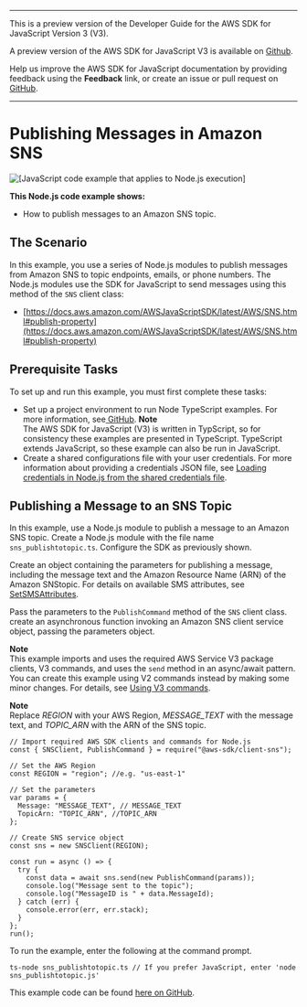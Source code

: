 --------

This is a preview version of the Developer Guide for the AWS SDK for JavaScript Version 3 \(V3\)\.

A preview version of the AWS SDK for JavaScript V3 is available on [Github](https://github.com/aws/aws-sdk-js-v3)\.

Help us improve the AWS SDK for JavaScript documentation by providing feedback using the **Feedback** link, or create an issue or pull request on [GitHub](https://github.com/awsdocs/aws-sdk-for-javascript-v3)\.

--------

# Publishing Messages in Amazon SNS<a name="sns-examples-publishing-messages"></a>

![\[JavaScript code example that applies to Node.js execution\]](http://docs.aws.amazon.com/sdk-for-javascript/v3/developer-guide/images/nodeicon.png)

**This Node\.js code example shows:**
+ How to publish messages to an Amazon SNS topic\.

## The Scenario<a name="sns-examples-publishing-messages-scenario"></a>

In this example, you use a series of Node\.js modules to publish messages from Amazon SNS to topic endpoints, emails, or phone numbers\. The Node\.js modules use the SDK for JavaScript to send messages using this method of the `SNS` client class:
+ [https://docs.aws.amazon.com/AWSJavaScriptSDK/latest/AWS/SNS.html#publish-property](https://docs.aws.amazon.com/AWSJavaScriptSDK/latest/AWS/SNS.html#publish-property)

## Prerequisite Tasks<a name="sns-examples-publishing-messages-prerequisites"></a>

To set up and run this example, you must first complete these tasks:
+ Set up a project environment to run Node TypeScript examples\. For more information, see[ GitHub](https://github.com/awsdocs/aws-doc-sdk-examples/tree/master/javascriptv3/example_code/sns/README.md)\.
**Note**  
The AWS SDK for JavaScript \(V3\) is written in TypScript, so for consistency these examples are presented in TypeScript\. TypeScript extends JavaScript, so these example can also be run in JavaScript\.
+ Create a shared configurations file with your user credentials\. For more information about providing a credentials JSON file, see [Loading credentials in Node\.js from the shared credentials file](loading-node-credentials-shared.md)\.

## Publishing a Message to an SNS Topic<a name="sns-examples-publishing-text-messages"></a>

In this example, use a Node\.js module to publish a message to an Amazon SNS topic\. Create a Node\.js module with the file name `sns_publishtotopic.ts`\. Configure the SDK as previously shown\.

Create an object containing the parameters for publishing a message, including the message text and the Amazon Resource Name \(ARN\) of the Amazon SNStopic\. For details on available SMS attributes, see [SetSMSAttributes](https://docs.aws.amazon.com/AWSJavaScriptSDK/latest/AWS/SNS.html#setSMSAttributes-property)\.

Pass the parameters to the `PublishCommand` method of the `SNS` client class\. create an asynchronous function invoking an Amazon SNS client service object, passing the parameters object\. 

**Note**  
This example imports and uses the required AWS Service V3 package clients, V3 commands, and uses the `send` method in an async/await pattern\. You can create this example using V2 commands instead by making some minor changes\. For details, see [Using V3 commands](welcome.md#using_v3_commands)\.

**Note**  
Replace *REGION* with your AWS Region, *MESSAGE\_TEXT* with the message text, and *TOPIC\_ARN* with the ARN of the SNS topic\.

```
// Import required AWS SDK clients and commands for Node.js
const { SNSClient, PublishCommand } = require("@aws-sdk/client-sns");

// Set the AWS Region
const REGION = "region"; //e.g. "us-east-1"

// Set the parameters
var params = {
  Message: "MESSAGE_TEXT", // MESSAGE_TEXT
  TopicArn: "TOPIC_ARN", //TOPIC_ARN
};

// Create SNS service object
const sns = new SNSClient(REGION);

const run = async () => {
  try {
    const data = await sns.send(new PublishCommand(params));
    console.log("Message sent to the topic");
    console.log("MessageID is " + data.MessageId);
  } catch (err) {
    console.error(err, err.stack);
  }
};
run();
```

To run the example, enter the following at the command prompt\.

```
ts-node sns_publishtotopic.ts // If you prefer JavaScript, enter 'node sns_publishtotopic.js'
```

This example code can be found [here on GitHub](https://github.com/awsdocs/aws-doc-sdk-examples/blob/master/javascriptv3/example_code/sns/src/sns_publishtotopic.ts)\.